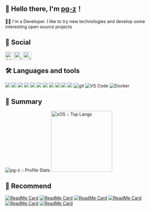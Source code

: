 ## 👋 Hello there, I'm [pg-z](https://aifeel.cn)！
<p>👨‍💻 I'm a Developer. I like to try new technologies and develop some interesting open source projects</p>

<h2>🤹 Social</h2>
<p>
  <a href="http://weibo.com/">
  <img align="left" alt="pg-z | 新浪微博" width="26px" src="https://cdn.aifeel.top/home/icon/weibo.svg" />
</a>
<a href="https://twitter.com/">
  <img align="left" alt="-- | Twitter" width="26px" src="https://cdn.aifeel.top/home/icon/Twitter.svg" />
</a>
<a href="https://t.me/">
  <img align="left" alt="-- | Telegram Channel" width="26px" src="https://cdn.aifeel.top/home/icon/Telegram.svg" />
</a>
</p><br/>

<h2>🛠 Languages and tools</h2>
<p>
  <img src="https://img.shields.io/badge/-React-00599C?logo=React&style=for-the-badge"/> 
  <img src="https://img.shields.io/badge/-Vue-000000?logo=Vue.js&style=for-the-badge" /> 
  <img src="https://img.shields.io/badge/-TypeScript-16213E?logo=TypeScript&style=for-the-badge" /> 
  <img src="https://img.shields.io/badge/-Sass-C0EEE4?logo=Sass&style=for-the-badge" /> 
  <img src="https://img.shields.io/badge/-PostCSS-000000?logo=PostCSS&style=for-the-badge" /> 
  <img src="https://img.shields.io/badge/-TailwindCSS-C689C6?logo=TailwindCSS&style=for-the-badge" /> 
  <img src="https://img.shields.io/badge/-Nuxt-FCC624?logo=Nuxt.js&style=for-the-badge" /> 
  <img src="https://img.shields.io/badge/-Node-E8F3D6?logo=Node.js&style=for-the-badge" /> 
  <img src="https://img.shields.io/badge/-pnpm-F1F7B5?logo=pnpm&style=for-the-badge" /> 
  <img src="https://img.shields.io/badge/-Webpack-019833?logo=Webpack&style=for-the-badge" /> 
  <img src="https://img.shields.io/badge/-Vite-C8DBBE?logo=Vite&style=for-the-badge" /> 
  <img alt="git" src="https://img.shields.io/badge/-Git-F05032?&style=for-the-badge&logo=git&logoColor=white" /> 
  <img alt="VS Code" src="https://img.shields.io/static/v1?style=for-the-badge&message=VS+Code&color=007ACC&logo=Visual+Studio+Code&logoColor=FFFFFF&label="> 
  <img alt="Docker" src="https://img.shields.io/badge/-Docker-46a2f1?&style=for-the-badge&logo=docker&logoColor=white" /> 
</p>

<h2>🤔 Summary</h2>
<p align="left">
  <img heigth="195" src="https://github-readme-stats.vercel.app/api?username=PG-Z&show_icons=true&theme=synthwave" alt="pg-z :: Profile Stats" />
  <!-- <img height="195" src="https://github-readme-stats.vercel.app/api/top-langs/?username=PG-Z&langs_count=10&theme=synthwave&layout=compact" alt="pg-z :: Top Langs" /> -->
  <img height="195" src="https://github-readme-stats.vercel.app/api/top-langs/?username=xOS&langs_count=10&theme=synthwave&layout=compact" alt="xOS :: Top Langs" />
</p>

## 🤔 Recommend
<p align="left">

[![ReadMe Card](https://github-readme-stats.vercel.app/api/pin/?username=xOS&repo=Config&theme=radical)](https://github.com/xOS/Config)
[![ReadMe Card](https://github-readme-stats.vercel.app/api/pin/?username=xOS&repo=ServerStatus&theme=dracula)](https://github.com/xOS/ServerStatus) 
[![ReadMe Card](https://github-readme-stats.vercel.app/api/pin/?username=xOS&repo=Snell&theme=gruvbox)](https://github.com/xOS/Snell)
[![ReadMe Card](https://github-readme-stats.vercel.app/api/pin/?username=xOS&repo=StatusPage&theme=synthwave)](https://github.com/xOS/StatusPage) 
[![ReadMe Card](https://github-readme-stats.vercel.app/api/pin/?username=xOS&repo=Home&theme=cobalt)](https://github.com/xOS/Home)
[![ReadMe Card](https://github-readme-stats.vercel.app/api/pin/?username=xOS&repo=Nange&theme=merko)](https://github.com/xOS/Nange)
</p>
